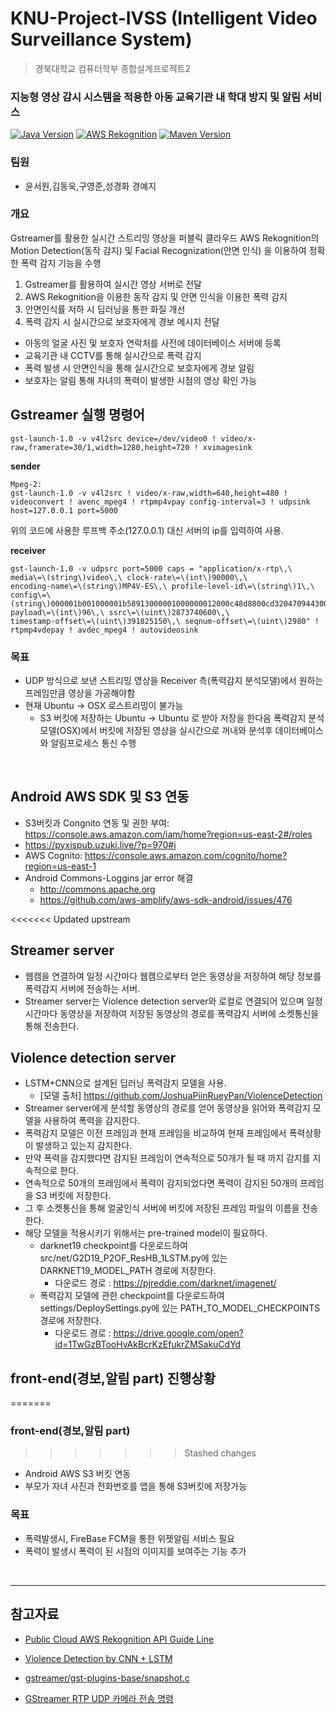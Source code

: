 # KNU-Project-IVSS (Intelligent Video Surveillance System)
> 경북대학교 컴퓨터학부 종합설계프로젝트2 
### 지능형 영상 감시 시스템을 적용한 아동 교육기관 내 학대 방지 및 알림 서비스
[![Java Version](https://img.shields.io/badge/Java-1.8-red.svg)](https://www.java.com/ko/) [![AWS Rekognition](https://img.shields.io/badge/lisence-AWSRekognition-yellow.svg)](https://aws.amazon.com/ko/rekognition/)
[![Maven Version](https://img.shields.io/badge/Maven-3.6.0-blue.svg)](https://maven.apache.org)


### 팀원
- 윤서원,김동욱,구영준,성경화 경예지


### 개요

Gstreamer를 활용한 실시간 스트리밍 영상을 퍼블릭 클라우드 AWS Rekognition의 Motion Detection(동작 감지) 및 Facial Recognization(안면 인식) 을 이용하여 정확한 폭력 감지 기능을 수행  

1. Gstreamer를 활용하여 실시간 영상 서버로 전달
2. AWS Rekognition을 이용한 동작 감지 및 안면 인식을 이용한 폭력 감지
3. 안면인식률 저하 시 딥러닝을 통한 화질 개선
4. 폭력 감지 시 실시간으로 보호자에게 경보 메시지 전달

-  아동의 얼굴 사진 및 보호자 연락처를 사전에 데이터베이스 서버에 등록
-  교육기관 내 CCTV를 통해 실시간으로 폭력 감지
-  폭력 발생 시 안면인식을 통해 실시간으로 보호자에게 경보 알림
-  보호자는 알림 통해 자녀의 폭력이 발생한 시점의 영상 확인 가능

## Gstreamer 실행 명령어

```
gst-launch-1.0 -v v4l2src device=/dev/video0 ! video/x-raw,framerate=30/1,width=1280,height=720 ! xvimagesink
```

**sender**
```
Mpeg-2:
gst-launch-1.0 -v v4l2src ! video/x-raw,width=640,height=480 ! 
videoconvert ! avenc_mpeg4 ! rtpmp4vpay config-interval=3 ! udpsink 
host=127.0.0.1 port=5000
```
위의 코드에 사용한 루프백 주소(127.0.0.1) 대신 서버의 ip를 입력하여 
사용.

**receiver**
```
gst-launch-1.0 -v udpsrc port=5000 caps = "application/x-rtp\,\ 
media\=\(string\)video\,\ clock-rate\=\(int\)90000\,\ 
encoding-name\=\(string\)MP4V-ES\,\ profile-level-id\=\(string\)1\,\ 
config\=\(string\)000001b001000001b58913000001000000012000c48d8800cd3204709443000001b24c61766335362e312e30\,\ 
payload\=\(int\)96\,\ ssrc\=\(uint\)2873740600\,\ 
timestamp-offset\=\(uint\)391825150\,\ seqnum-offset\=\(uint\)2980" ! 
rtpmp4vdepay ! avdec_mpeg4 ! autovideosink
```

### 목표  
- UDP 방식으로 보낸 스트리밍 영상을 Receiver 측(폭력감지 분석모델)에서 원하는 프레임만큼 영상을 가공해야함
- 현재 Ubuntu -> OSX 로스트리밍이 불가능
	- S3 버킷에 저장하는 Ubuntu -> Ubuntu 로 받아 저장을 한다음 폭력감지 분석모델(OSX)에서 버킷에 저장된 영상을 실시간으로 꺼내와 분석후 데이터베이스와 알림프로세스 통신 수행  

</br>

## Android AWS SDK 및 S3 연동  

- S3버킷과 Congnito 연동 및 권한 부여: https://console.aws.amazon.com/iam/home?region=us-east-2#/roles
- https://pyxispub.uzuki.live/?p=970#i
- AWS Cognito: https://console.aws.amazon.com/cognito/home?region=us-east-1
- Android Commons-Loggins jar error 해결
	- http://commons.apache.org
	- https://github.com/aws-amplify/aws-sdk-android/issues/476

<<<<<<< Updated upstream

## Streamer server
- 웹캠을 연결하여 일정 시간마다 웹캠으로부터 얻은 동영상을 저장하여 해당 정보를 폭력감지 서버에 전송하는 서버.
- Streamer server는 Violence detection server와 로컬로 연결되어 있으며 일정 시간마다 동영상을 저장하여 저장된 동영상의 경로를 폭력감지 서버에 소켓통신을 통해 전송한다.

## Violence detection server

- LSTM+CNN으로 설계된 딥러닝 폭력감지 모델을 사용. 
	- [모델 출처] https://github.com/JoshuaPiinRueyPan/ViolenceDetection 
- Streamer server에게 분석할 동영상의 경로를 얻어 동영상을 읽어와 폭력감지 모델을 사용하여 폭력을 감지한다.
- 폭력감지 모델은 이전 프레임과 현재 프레임을 비교하여 현재 프레임에서 폭력상황이 발생하고 있는지 감지한다.
- 만약 폭력을 감지했다면 감지된 프레임이 연속적으로 50개가 될 때 까지 감지를 지속적으로 한다.
- 연속적으로 50개의 프레임에서 폭력이 감지되었다면 폭력이 감지된 50개의 프레임을 S3 버킷에 저장한다.
- 그 후 소켓통신을 통해 얼굴인식 서버에 버킷에 저장된 프레임 파일의 이름을 전송한다.
- 해당 모델을 적용시키기 위해서는 pre-trained model이 필요하다. 
	- darknet19 checkpoint를 다운로드하여 src/net/G2D19_P2OF_ResHB_1LSTM.py에 있는 DARKNET19_MODEL_PATH 경로에 저장한다.
		- 다운로드 경로 : https://pjreddie.com/darknet/imagenet/
	- 폭력감지 모델에 관한 checkpoint를 다운로드하여 settings/DeploySettings.py에 있는 PATH_TO_MODEL_CHECKPOINTS 경로에 저장한다. 
		- 다운로드 경로 : https://drive.google.com/open?id=1TwGzBTooHvAkBcrKzEfukrZMSakuCdYd

## front-end(경보,알림 part) 진행상황  
=======
### front-end(경보,알림 part)   
>>>>>>> Stashed changes

- Android AWS S3 버킷 연동
- 부모가 자녀 사진과 전화번호를 앱을 통해 S3버킷에 저장가능  

### 목표 
- 폭력발생시, FireBase FCM을 통한 위젯알림 서비스 필요  
- 폭력이 발생시 폭력이 된 시점의 이미지를 보여주는 기능 추가
</br>
<hr>

## 참고자료


- [Public Cloud AWS Rekognition API Guide Line](https://docs.aws.amazon.com/ko_kr/rekognition/latest/dg/what-is.html)

- [Violence Detection by CNN + LSTM](https://github.com/JoshuaPiinRueyPan/ViolenceDetection)

- [gstreamer/gst-plugins-base/snapshot.c](https://cgit.freedesktop.org/gstreamer/gst-plugins-base/tree/tests/examples/snapshot/snapshot.c)

- [GStreamer RTP UDP 카메라 전송 
명령](http://blog.naver.com/PostView.nhn?blogId=chandong83&logNo=221263551742)


